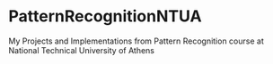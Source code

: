 # PatternRecognitionNTUA
My Projects and Implementations from Pattern Recognition course at National Technical University of Athens
